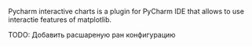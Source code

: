 Pycharm interactive charts is a plugin for PyCharm IDE that allows to use interactie features of matplotlib.

TODO: Добавить расшареную ран конфигурацию
